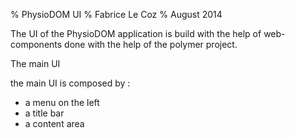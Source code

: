 % PhysioDOM UI
% Fabrice Le Coz
% August 2014

The UI of the PhysioDOM application is build with the help of web-components done
with the help of the polymer project.

The main UI

the main UI is composed by :

 - a menu on the left
 - a title bar
 - a content area
 
